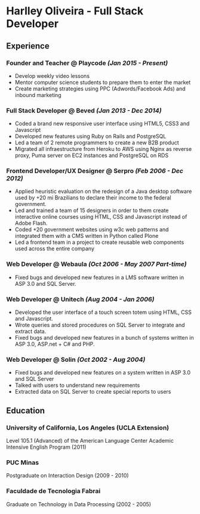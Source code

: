 # Harlley Oliveira - Full Stack Developer

## Experience

### **Founder and Teacher** @ Playcode *(Jan 2015 - Present)*

- Develop weekly video lessons
- Mentor computer science students to prepare them to enter the market
- Create marketing strategies using PPC (Adwords/Facebook Ads) and inbound marketing

### **Full Stack Developer** @ Beved *(Jan 2013 - Dec 2014)*
- Coded a brand new responsive user interface using HTML5, CSS3 and Javascript
- Developed new features using Ruby on Rails and PostgreSQL
- Led a team of 2 remote programmers to create a new B2B product
- Migrated all infraestructure from Heroku to AWS using Nginx as reverse proxy, Puma server on EC2 instances and PostgreSQL on RDS

### **Frontend Developer/UX Designer** @ Serpro *(Feb 2006 - Dec 2012)*
- Applied heuristic evaluation on the redesign of a Java desktop software used by +20 mi Brazilians to declare their income to the federal government.
- Led and trained a team of 15 designers in order to them create interactive online courses using HTML, CSS and Javascript instead of Adobe Flash.
- Coded +20 government websites using w3c web patterns and integrated them with a CMS written in Python called Plone
- Led a frontend team in a project to create reusable web components used across the entire company

### **Web Developer** @ Webaula *(Oct 2006 - May 2007 Part-time)*
- Fixed bugs and developed new features in a LMS software written in ASP 3.0 and SQL Server.

### **Web Developer** @ Unitech *(Aug 2004 - Jan 2006)*
- Developed the user interface of a touch screen totem using HTML, CSS and Javascript.
- Wrote queries and stored procedures on SQL Server to integrate and extract data.
- Fixed bugs and developed new features in a bunch of systems written in ASP 3.0, ASP.net + C# and PHP.

### **Web Developer** @ Solin *(Oct 2002 - Aug 2004)*
- Fixed bugs and developed new features on a system written in ASP 3.0 and SQL Server
- Talked with users to understand new requirements
- Extracted data on SQL Server to create special reports to users

## Education

### University of California, Los Angeles (UCLA Extension)
Level 105.1 (Advanced) of the American Language Center Academic Intensive English Program (2011)

### PUC Minas
Postgraduate on Interaction Design (2009 - 2010)

### Faculdade de Tecnologia Fabrai
Graduate on Technology in Data Processing (2002 - 2005)

